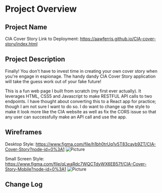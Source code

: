 # Project Overview

## Project Name

CIA Cover Story
Link to Deployment: https://aawferris.github.io/CIA-cover-story/index.html 

## Project Description

Finally! You don't have to invest time in creating your own cover story when you're engage in espionage.  The handy dandy CIA Cover Story application will take the guess work out of your fake future! 

This is a fun web page I built from scratch (my first ever actually). It leverages HTML, CSS5 and Javascript to make RESTFUL API calls to two endpoints. I have thought about converting this to a React app for practice; though I am not sure I want to do so.  I do want to change up the style to make it look more like the CIA website as well as fix the CORS issue so that any user can successfully make an API call and use the app.


## Wireframes

  
Desktop Style: https://www.figma.com/file/h1bh0trUq1v5T83cayb9ZT/CIA-Cover-Story?node-id=0%3A1
![Picture](https://drive.google.com/drive/folders/1tNNGEDlhXfD5vzy7YjxhvLR7k9u3Eil8)

Small Screen Style: https://www.figma.com/file/qLwaRdc7WQCTdyWX6EB57f/CIA-Cover-Story-Mobile?node-id=0%3A1
![Picture](https://drive.google.com/drive/folders/1tNNGEDlhXfD5vzy7YjxhvLR7k9u3Eil8)

## Change Log
 
